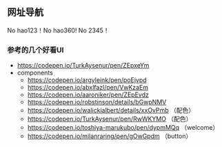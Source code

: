 ## 网址导航
No hao123！No hao360! No 2345！
### 参考的几个好看UI
- https://codepen.io/TurkAysenur/pen/ZEpxeYm
- components
  - https://codepen.io/argyleink/pen/poEjvpd
  - https://codepen.io/abxlfazl/pen/VwKzaEm
  - https://codepen.io/aaroniker/pen/ZEpEvdz
  - https://codepen.io/robstinson/details/bGwpNMV
  - https://codepen.io/walickialbert/details/xxOvPmb （配色）
  - https://codepen.io/TurkAysenur/pen/RwWKYMO （配色）
  - https://codepen.io/toshiya-marukubo/pen/dypmMQq （welcome）
  - https://codepen.io/milanraring/pen/gOwGpdm （button）
